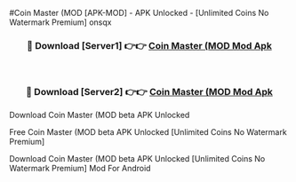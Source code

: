 #Coin Master (MOD [APK-MOD] - APK Unlocked - [Unlimited Coins No Watermark Premium] onsqx



<div align="center">

<h3>🔴 Download [Server1] 👉👉 <a href="https://momento.my/?title=Coin_Master_(MOD">Coin Master (MOD Mod Apk</a></h3><br>

<h3>🔴 Download [Server2] 👉👉 <a href="https://momento.my/?title=Coin_Master_(MOD">Coin Master (MOD Mod Apk</a></h3>
</div>



Download Coin Master (MOD beta APK Unlocked

Free Coin Master (MOD beta APK Unlocked [Unlimited Coins No Watermark Premium]

Download Coin Master (MOD beta APK Unlocked [Unlimited Coins No Watermark Premium] Mod For Android
